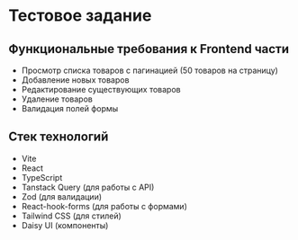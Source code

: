 # Тестовое задание

## Функциональные требования к Frontend части

- Просмотр списка товаров с пагинацией (50 товаров на страницу)
- Добавление новых товаров
- Редактирование существующих товаров
- Удаление товаров
- Валидация полей формы

## Стек технологий

- Vite
- React
- TypeScript
- Tanstack Query (для работы с API)
- Zod (для валидации)
- React-hook-forms (для работы с формами)
- Tailwind CSS (для стилей)
- Daisy UI (компоненты)

